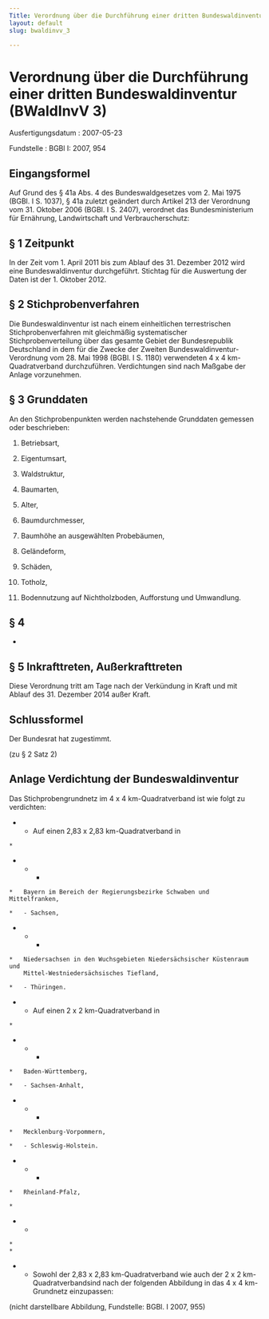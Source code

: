 ```yaml
---
Title: Verordnung über die Durchführung einer dritten Bundeswaldinventur
layout: default
slug: bwaldinvv_3

---
```


# Verordnung über die Durchführung einer dritten Bundeswaldinventur (BWaldInvV 3)

Ausfertigungsdatum
:   2007-05-23

Fundstelle
:   BGBl I: 2007, 954



## Eingangsformel

Auf Grund des § 41a Abs. 4 des Bundeswaldgesetzes vom 2. Mai 1975
(BGBl. I S. 1037), § 41a zuletzt geändert durch Artikel 213 der
Verordnung vom 31. Oktober 2006 (BGBl. I S. 2407), verordnet das
Bundesministerium für Ernährung, Landwirtschaft und Verbraucherschutz:


## § 1 Zeitpunkt

In der Zeit vom 1. April 2011 bis zum Ablauf des 31. Dezember 2012
wird eine Bundeswaldinventur durchgeführt. Stichtag für die Auswertung
der Daten ist der 1. Oktober 2012.


## § 2 Stichprobenverfahren

Die Bundeswaldinventur ist nach einem einheitlichen terrestrischen
Stichprobenverfahren mit gleichmäßig systematischer
Stichprobenverteilung über das gesamte Gebiet der Bundesrepublik
Deutschland in dem für die Zwecke der Zweiten Bundeswaldinventur-
Verordnung vom 28. Mai 1998 (BGBl. I S. 1180) verwendeten 4 x 4 km-
Quadratverband durchzuführen. Verdichtungen sind nach Maßgabe der
Anlage vorzunehmen.


## § 3 Grunddaten

An den Stichprobenpunkten werden nachstehende Grunddaten gemessen oder
beschrieben:

1.  Betriebsart,


2.  Eigentumsart,


3.  Waldstruktur,


4.  Baumarten,


5.  Alter,


6.  Baumdurchmesser,


7.  Baumhöhe an ausgewählten Probebäumen,


8.  Geländeform,


9.  Schäden,


10. Totholz,


11. Bodennutzung auf Nichtholzboden, Aufforstung und Umwandlung.





## § 4

-


## § 5 Inkrafttreten, Außerkrafttreten

Diese Verordnung tritt am Tage nach der Verkündung in Kraft und mit
Ablauf des 31. Dezember 2014 außer Kraft.


## Schlussformel

Der Bundesrat hat zugestimmt.

(zu § 2 Satz 2)

## Anlage Verdichtung der Bundeswaldinventur

Das Stichprobengrundnetz im 4 x 4 km-Quadratverband ist wie folgt zu
verdichten:

*    *   Auf einen 2,83 x 2,83 km-Quadratverband in

    *

*    *   -

    *   Bayern im Bereich der Regierungsbezirke Schwaben und Mittelfranken,

    *   - Sachsen,


*    *   -

    *   Niedersachsen in den Wuchsgebieten Niedersächsischer Küstenraum und
        Mittel-Westniedersächsisches Tiefland,

    *   - Thüringen.


*    *   Auf einen 2 x 2 km-Quadratverband in

    *

*    *   -

    *   Baden-Württemberg,

    *   - Sachsen-Anhalt,


*    *   -

    *   Mecklenburg-Vorpommern,

    *   - Schleswig-Holstein.


*    *   -

    *   Rheinland-Pfalz,

    *

*    *
    *
    *

*    *   Sowohl der 2,83 x 2,83 km-Quadratverband wie auch der 2 x 2 km-
        Quadratverbandsind nach der folgenden Abbildung in das 4 x 4 km-
        Grundnetz einzupassen:



(nicht darstellbare Abbildung,
Fundstelle: BGBl. I 2007, 955)

